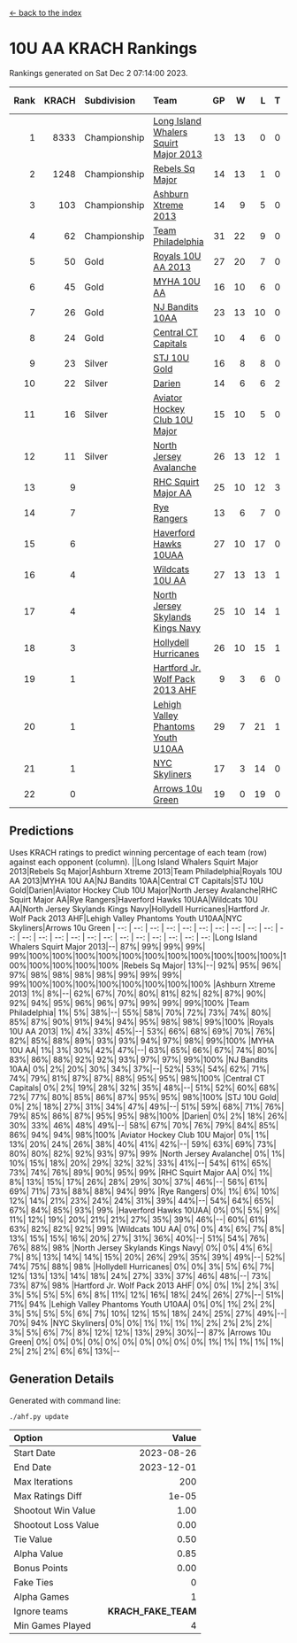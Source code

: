 [<- back to the index](readme.md)
# 10U AA KRACH Rankings
Rankings generated on Sat Dec  2 07:14:00 2023.

Rank|KRACH|Subdivision|Team|GP|W|L|T|OTW|OTL|SoS|Exp Wins|Win Diff
---:|---:|:---|:---|---:|---:|---:|---:|---:|---:|---:|---:|---:
1|8333|Championship|[Long Island Whalers Squirt Major 2013](https://gamesheetstats.com/seasons/3659/teams/140229/schedule)|13|13|0|0|0|0|126|13.8|-0.0
2|1248|Championship|[Rebels Sq Major](https://gamesheetstats.com/seasons/3659/teams/140243/schedule)|14|13|1|0|1|0|581|13.8|-0.0
3|103|Championship|[Ashburn Xtreme 2013](https://gamesheetstats.com/seasons/3659/teams/140230/schedule)|14|9|5|0|0|0|1216|9.9|0.0
4|62|Championship|[Team Philadelphia](https://gamesheetstats.com/seasons/3659/teams/140238/schedule)|31|22|9|0|0|2|580|22.9|0.0
5|50|Gold|[Royals 10U AA 2013](https://gamesheetstats.com/seasons/3659/teams/140237/schedule)|27|20|7|0|2|1|360|20.9|0.0
6|45|Gold|[MYHA 10U AA](https://gamesheetstats.com/seasons/3659/teams/140235/schedule)|16|10|6|0|0|0|583|10.9|0.0
7|26|Gold|[NJ Bandits 10AA](https://gamesheetstats.com/seasons/3659/teams/140232/schedule)|23|13|10|0|0|1|375|13.9|0.0
8|24|Gold|[Central CT Capitals](https://gamesheetstats.com/seasons/3659/teams/140231/schedule)|10|4|6|0|0|0|1007|4.9|0.0
9|23|Silver|[STJ 10U Gold](https://gamesheetstats.com/seasons/3659/teams/140234/schedule)|16|8|8|0|2|1|519|8.9|0.0
10|22|Silver|[Darien](https://gamesheetstats.com/seasons/3659/teams/140245/schedule)|14|6|6|2|0|0|263|7.9|0.0
11|16|Silver|[Aviator Hockey Club 10U Major](https://gamesheetstats.com/seasons/3659/teams/140244/schedule)|15|10|5|0|0|0|12|10.9|0.0
12|11|Silver|[North Jersey Avalanche](https://gamesheetstats.com/seasons/3659/teams/140249/schedule)|26|13|12|1|2|0|21|14.4|0.0
13|9||[RHC Squirt Major AA](https://gamesheetstats.com/seasons/3659/teams/140241/schedule)|25|10|12|3|1|0|341|12.4|0.0
14|7||[Rye Rangers](https://gamesheetstats.com/seasons/3659/teams/140242/schedule)|13|6|7|0|0|1|17|6.9|0.0
15|6||[Haverford Hawks 10UAA](https://gamesheetstats.com/seasons/3659/teams/140236/schedule)|27|10|17|0|0|0|69|10.9|0.0
16|4||[Wildcats 10U AA](https://gamesheetstats.com/seasons/3659/teams/140250/schedule)|27|13|13|1|2|0|10|14.4|0.0
17|4||[North Jersey Skylands Kings Navy](https://gamesheetstats.com/seasons/3659/teams/140247/schedule)|25|10|14|1|0|2|11|11.4|0.0
18|3||[Hollydell Hurricanes](https://gamesheetstats.com/seasons/3659/teams/140240/schedule)|26|10|15|1|0|1|371|11.4|0.0
19|1||[Hartford Jr. Wolf Pack 2013 AHF](https://gamesheetstats.com/seasons/3659/teams/140246/schedule)|9|3|6|0|1|0|130|3.9|0.0
20|1||[Lehigh Valley Phantoms Youth U10AA](https://gamesheetstats.com/seasons/3659/teams/140239/schedule)|29|7|21|1|0|1|293|8.4|0.0
21|1||[NYC Skyliners](https://gamesheetstats.com/seasons/3659/teams/140252/schedule)|17|3|14|0|0|0|8|3.9|0.0
22|0||[Arrows 10u Green](https://gamesheetstats.com/seasons/3659/teams/140251/schedule)|19|0|19|0|0|1|68|0.9|0.0

## Predictions
Uses KRACH ratings to predict winning percentage of each team (row) against each opponent (column).
||Long Island Whalers Squirt Major 2013|Rebels Sq Major|Ashburn Xtreme 2013|Team Philadelphia|Royals 10U AA 2013|MYHA 10U AA|NJ Bandits 10AA|Central CT Capitals|STJ 10U Gold|Darien|Aviator Hockey Club 10U Major|North Jersey Avalanche|RHC Squirt Major AA|Rye Rangers|Haverford Hawks 10UAA|Wildcats 10U AA|North Jersey Skylands Kings Navy|Hollydell Hurricanes|Hartford Jr. Wolf Pack 2013 AHF|Lehigh Valley Phantoms Youth U10AA|NYC Skyliners|Arrows 10u Green
| --: | --: | --: | --: | --: | --: | --: | --: | --: | --: | --: | --: | --: | --: | --: | --: | --: | --: | --: | --: | --: | --: | --: 
|Long Island Whalers Squirt Major 2013|--| 87%| 99%| 99%| 99%| 99%|100%|100%|100%|100%|100%|100%|100%|100%|100%|100%|100%|100%|100%|100%|100%|100%
|Rebels Sq Major| 13%|--| 92%| 95%| 96%| 97%| 98%| 98%| 98%| 98%| 99%| 99%| 99%| 99%|100%|100%|100%|100%|100%|100%|100%|100%
|Ashburn Xtreme 2013|  1%|  8%|--| 62%| 67%| 70%| 80%| 81%| 82%| 82%| 87%| 90%| 92%| 94%| 95%| 96%| 96%| 97%| 99%| 99%| 99%|100%
|Team Philadelphia|  1%|  5%| 38%|--| 55%| 58%| 70%| 72%| 73%| 74%| 80%| 85%| 87%| 90%| 91%| 94%| 94%| 95%| 98%| 98%| 99%|100%
|Royals 10U AA 2013|  1%|  4%| 33%| 45%|--| 53%| 66%| 68%| 69%| 70%| 76%| 82%| 85%| 88%| 89%| 93%| 93%| 94%| 97%| 98%| 99%|100%
|MYHA 10U AA|  1%|  3%| 30%| 42%| 47%|--| 63%| 65%| 66%| 67%| 74%| 80%| 83%| 86%| 88%| 92%| 92%| 93%| 97%| 97%| 99%|100%
|NJ Bandits 10AA|  0%|  2%| 20%| 30%| 34%| 37%|--| 52%| 53%| 54%| 62%| 71%| 74%| 79%| 81%| 87%| 87%| 88%| 95%| 95%| 98%|100%
|Central CT Capitals|  0%|  2%| 19%| 28%| 32%| 35%| 48%|--| 51%| 52%| 60%| 68%| 72%| 77%| 80%| 85%| 86%| 87%| 95%| 95%| 98%|100%
|STJ 10U Gold|  0%|  2%| 18%| 27%| 31%| 34%| 47%| 49%|--| 51%| 59%| 68%| 71%| 76%| 79%| 85%| 86%| 87%| 95%| 95%| 98%|100%
|Darien|  0%|  2%| 18%| 26%| 30%| 33%| 46%| 48%| 49%|--| 58%| 67%| 70%| 76%| 79%| 84%| 85%| 86%| 94%| 94%| 98%|100%
|Aviator Hockey Club 10U Major|  0%|  1%| 13%| 20%| 24%| 26%| 38%| 40%| 41%| 42%|--| 59%| 63%| 69%| 73%| 80%| 80%| 82%| 92%| 93%| 97%| 99%
|North Jersey Avalanche|  0%|  1%| 10%| 15%| 18%| 20%| 29%| 32%| 32%| 33%| 41%|--| 54%| 61%| 65%| 73%| 74%| 76%| 89%| 90%| 95%| 99%
|RHC Squirt Major AA|  0%|  1%|  8%| 13%| 15%| 17%| 26%| 28%| 29%| 30%| 37%| 46%|--| 56%| 61%| 69%| 71%| 73%| 88%| 88%| 94%| 99%
|Rye Rangers|  0%|  1%|  6%| 10%| 12%| 14%| 21%| 23%| 24%| 24%| 31%| 39%| 44%|--| 54%| 64%| 65%| 67%| 84%| 85%| 93%| 99%
|Haverford Hawks 10UAA|  0%|  0%|  5%|  9%| 11%| 12%| 19%| 20%| 21%| 21%| 27%| 35%| 39%| 46%|--| 60%| 61%| 63%| 82%| 82%| 92%| 99%
|Wildcats 10U AA|  0%|  0%|  4%|  6%|  7%|  8%| 13%| 15%| 15%| 16%| 20%| 27%| 31%| 36%| 40%|--| 51%| 54%| 76%| 76%| 88%| 98%
|North Jersey Skylands Kings Navy|  0%|  0%|  4%|  6%|  7%|  8%| 13%| 14%| 14%| 15%| 20%| 26%| 29%| 35%| 39%| 49%|--| 52%| 74%| 75%| 88%| 98%
|Hollydell Hurricanes|  0%|  0%|  3%|  5%|  6%|  7%| 12%| 13%| 13%| 14%| 18%| 24%| 27%| 33%| 37%| 46%| 48%|--| 73%| 73%| 87%| 98%
|Hartford Jr. Wolf Pack 2013 AHF|  0%|  0%|  1%|  2%|  3%|  3%|  5%|  5%|  5%|  6%|  8%| 11%| 12%| 16%| 18%| 24%| 26%| 27%|--| 51%| 71%| 94%
|Lehigh Valley Phantoms Youth U10AA|  0%|  0%|  1%|  2%|  2%|  3%|  5%|  5%|  5%|  6%|  7%| 10%| 12%| 15%| 18%| 24%| 25%| 27%| 49%|--| 70%| 94%
|NYC Skyliners|  0%|  0%|  1%|  1%|  1%|  1%|  2%|  2%|  2%|  2%|  3%|  5%|  6%|  7%|  8%| 12%| 12%| 13%| 29%| 30%|--| 87%
|Arrows 10u Green|  0%|  0%|  0%|  0%|  0%|  0%|  0%|  0%|  0%|  0%|  1%|  1%|  1%|  1%|  1%|  2%|  2%|  2%|  6%|  6%| 13%|--

## Generation Details

Generated with command line:
```
./ahf.py update
```

| Option | Value |
| :----- | ----: |
| Start Date | 2023-08-26 |
| End Date | 2023-12-01 |
| Max Iterations | 200 |
| Max Ratings Diff | 1e-05 |
| Shootout Win Value | 1.00 |
| Shootout Loss Value | 0.00 |
| Tie Value | 0.50 |
| Alpha Value | 0.85 |
| Bonus Points | 0.00 |
| Fake Ties | 0 |
| Alpha Games | 1 |
| Ignore teams | __KRACH_FAKE_TEAM__ |
| Min Games Played | 4 |

